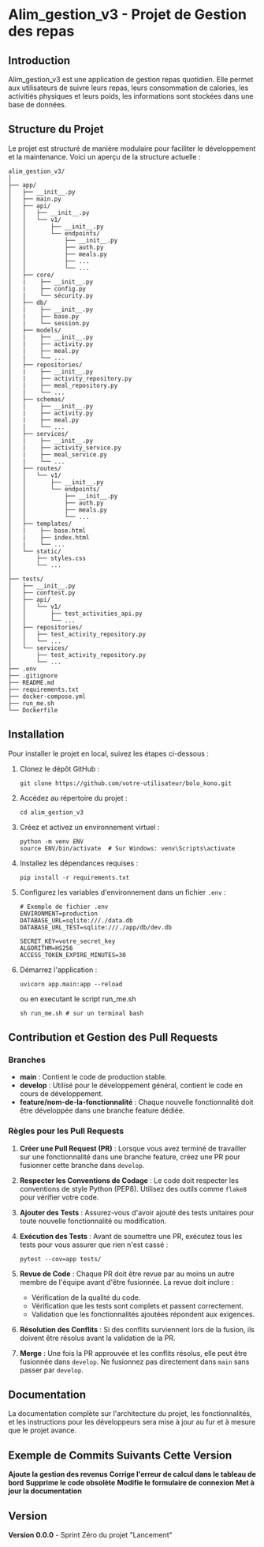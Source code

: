
# Alim_gestion_v3 - Projet de Gestion des repas 

## Introduction
Alim_gestion_v3 est une application de gestion repas quotidien. Elle permet aux utilisateurs de suivre leurs repas, leurs consommation de calories, les activitiés physiques et leurs poids, les informations sont stockées dans une base de données.

## Structure du Projet
Le projet est structuré de manière modulaire pour faciliter le développement et la maintenance. Voici un aperçu de la structure actuelle :

```
alim_gestion_v3/
│
├── app/
│   ├── __init__.py
│   ├── main.py
│   ├── api/
│   │   ├── __init__.py
│   │   └── v1/
│   │       ├── __init__.py
│   │       └── endpoints/
│   │           ├── __init__.py
│   │           ├── auth.py
│   │           ├── meals.py
│   │           ├── ...
│   │           └── ...
│   ├── core/
│   |    ├── __init__.py
│   |    ├── config.py
│   |    └── sécurity.py
│   ├── db/
│   |    ├── __init__.py
│   |    ├── base.py
│   |    └── session.py
│   ├── models/
│   |    ├── __init__.py
│   |    ├── activity.py
│   |    ├── meal.py
│   |    └── ...
│   ├── repositories/
│   |    ├── __init__.py
│   |    ├── activity_repository.py
│   |    ├── meal_repository.py
│   |    └── ...
│   ├── schemas/
│   |    ├── __init__.py
│   |    ├── activity.py
│   |    ├── meal.py
│   |    └── ...
│   ├── services/
│   |    ├── __init__.py
│   |    ├── activity_service.py
│   |    ├── meal_service.py
│   |    └── ...
│   ├── routes/
│   │   └── v1/
│   │       ├── __init__.py
│   │       └── endpoints/
│   │           ├── __init__.py
│   │           ├── auth.py
│   │           ├── meals.py
│   │           └── ...
│   ├── templates/
│   |    ├── base.html
│   |    ├── index.html
│   |    └── ...
│   └── static/
│       ├── styles.css
│       └── ...
│
├── tests/
│   ├── __init__.py
│   ├── conftest.py
│   ├── api/
│   │   └── v1/
│   │       ├── test_activities_api.py
│   │       └── ...
│   ├── repositories/
│   │   ├── test_activity_repository.py
│   │   └── ...
│   └── services/
│       ├── test_activity_repository.py
│       └── ...
├── .env
├── .gitignore
├── README.md
├── requirements.txt
├── docker-compose.yml
├── run_me.sh
└── Dockerfile
```

## Installation
Pour installer le projet en local, suivez les étapes ci-dessous :

1. Clonez le dépôt GitHub :
   ```
   git clone https://github.com/votre-utilisateur/bolo_kono.git
   ```

2. Accédez au répertoire du projet :
   ```
   cd alim_gestion_v3
   ```

3. Créez et activez un environnement virtuel :
   ```
   python -m venv ENV
   source ENV/bin/activate  # Sur Windows: venv\Scripts\activate
   ```

4. Installez les dépendances requises :
   ```
   pip install -r requirements.txt
   ```

5. Configurez les variables d'environnement dans un fichier `.env` :
   ```
   # Exemple de fichier .env
   ENVIRONMENT=production
   DATABASE_URL=sqlite:///./data.db
   DATABASE_URL_TEST=sqlite:///./app/db/dev.db

   SECRET_KEY=votre_secret_key
   ALGORITHM=HS256
   ACCESS_TOKEN_EXPIRE_MINUTES=30
   ```

6. Démarrez l'application :
   ```
   uvicorn app.main:app --reload
   ```
   ou en executant le script run_me.sh
   ```
   sh run_me.sh # sur un terminal bash
   ```

## Contribution et Gestion des Pull Requests

### Branches
- **main** : Contient le code de production stable.
- **develop** : Utilisé pour le développement général, contient le code en cours de développement.
- **feature/nom-de-la-fonctionnalité** : Chaque nouvelle fonctionnalité doit être développée dans une branche feature dédiée.

### Règles pour les Pull Requests
1. **Créer une Pull Request (PR)** : Lorsque vous avez terminé de travailler sur une fonctionnalité dans une branche feature, créez une PR pour fusionner cette branche dans `develop`.

2. **Respecter les Conventions de Codage** : Le code doit respecter les conventions de style Python (PEP8). Utilisez des outils comme `flake8` pour vérifier votre code.

3. **Ajouter des Tests** : Assurez-vous d'avoir ajouté des tests unitaires pour toute nouvelle fonctionnalité ou modification.

4. **Exécution des Tests** : Avant de soumettre une PR, exécutez tous les tests pour vous assurer que rien n'est cassé :
   ```
   pytest --cov=app tests/
   ```

5. **Revue de Code** : Chaque PR doit être revue par au moins un autre membre de l'équipe avant d'être fusionnée. La revue doit inclure :
   - Vérification de la qualité du code.
   - Vérification que les tests sont complets et passent correctement.
   - Validation que les fonctionnalités ajoutées répondent aux exigences.

6. **Résolution des Conflits** : Si des conflits surviennent lors de la fusion, ils doivent être résolus avant la validation de la PR.

7. **Merge** : Une fois la PR approuvée et les conflits résolus, elle peut être fusionnée dans `develop`. Ne fusionnez pas directement dans `main` sans passer par `develop`.

## Documentation
La documentation complète sur l'architecture du projet, les fonctionnalités, et les instructions pour les développeurs sera mise à jour au fur et à mesure que le projet avance.

## Exemple de Commits Suivants Cette Version
**Ajoute la gestion des revenus**
**Corrige l'erreur de calcul dans le tableau de bord**
**Supprime le code obsolète**
**Modifie le formulaire de connexion**
**Met à jour la documentation**

## Version
**Version 0.0.0** - Sprint Zéro du projet "Lancement"
